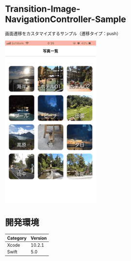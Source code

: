 # Transition-Image-NavigationController-Sample
画面遷移をカスタマイズするサンプル（遷移タイプ：push）

<img src="https://github.com/ddd503/Image-Resource/raw/master/custom-transition-push.gif" width="300">

# 開発環境
|Category | Version |
|:-----------|:------------|
| Xcode | 10.2.1 |
| Swift | 5.0 |
